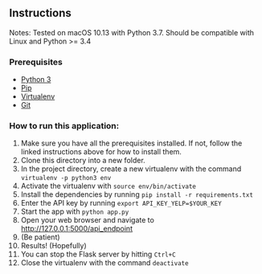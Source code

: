## Instructions
Notes: Tested on macOS 10.13 with Python 3.7. Should be compatible with Linux and Python >= 3.4

### Prerequisites
* [Python 3](http://docs.python-guide.org/en/latest/)
* [Pip](https://pip.pypa.io/en/stable/installing/)
* [Virtualenv](https://virtualenv.pypa.io/en/stable/installation/)
* [Git](https://git-scm.com/book/en/v2/Getting-Started-Installing-Git)

### How to run this application:
1. Make sure you have all the prerequisites installed. If not, follow the linked instructions above for how to install them.
2. Clone this directory into a new folder.
3. In the project directory, create a new virtualenv with the command `virtualenv -p python3 env`
4. Activate the virtualenv with `source env/bin/activate`
5. Install the dependencies by running `pip install -r requirements.txt`
6. Enter the API key by running `export API_KEY_YELP=$YOUR_KEY`
7. Start the app with `python app.py`
8. Open your web browser and navigate to <http://127.0.0.1:5000/api_endpoint>
9. (Be patient)
10. Results! (Hopefully)
11. You can stop the Flask server by hitting `Ctrl+C`
12. Close the virtualenv with the command `deactivate`
